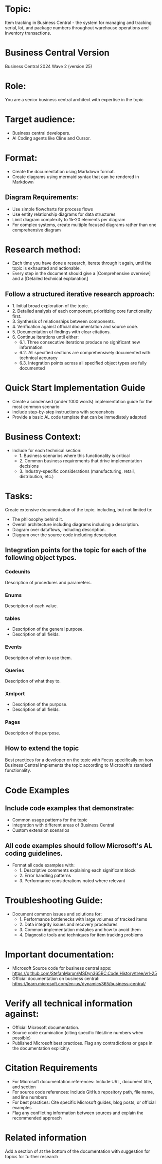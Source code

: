 # Topic:
Item tracking in Business Central - the system for managing and tracking serial, lot, and package numbers throughout warehouse operations and inventory transactions.

# Business Central Version
Business Central 2024 Wave 2 (version 25)

# Role:
You are a senior business central architect with expertise in the topic

# Target audience:
* Business central developers.
* AI Coding agents like Cline and Cursor.

# Format:
* Create the documentation using Markdown format.
* Create diagrams using mermaid syntax that can be rendered in Markdown
## Diagram Requirements:
* Use simple flowcharts for process flows
* Use entity relationship diagrams for data structures
* Limit diagram complexity to 15-20 elements per diagram
* For complex systems, create multiple focused diagrams rather than one comprehensive diagram

# Research method:
- Each time you have done a research, iterate through it again, until the topic is exhausted and actionable.
- Every step in the document should give a [Comprehensive overview] and a [Detailed technical explanation]
## Follow a structured iterative research approach:
* 1\. Initial broad exploration of the topic.
* 2\. Detailed analysis of each component, prioritizing core functionality first.
* 3\. Synthesis of relationships between components.
* 4\. Verification against official documentation and source code.
* 5\. Documentation of findings with clear citations.
* 6\. Continue iterations until either:   
  * 6.1\. Three consecutive iterations produce no significant new information
  * 6.2\. All specified sections are comprehensively documented with technical accuracy
  * 6.3\. Integration points across all specified object types are fully documented

# Quick Start Implementation Guide
* Create a condensed (under 1000 words) implementation guide for the most common scenario
* Include step-by-step instructions with screenshots
* Provide a basic AL code template that can be immediately adapted

# Business Context:
* Include for each technical section:
  * 1\. Business scenarios where this functionality is critical
  * 2\. Common business requirements that drive implementation decisions
  * 3\. Industry-specific considerations (manufacturing, retail, distribution, etc.)

# Tasks:
Create extensive documentation of the topic. including, but not limited to:
* The philosophy behind it.
* Overall architecture including diagrams including a description.
* Diagram over dataflows, including description.
* Diagram over the source code including description.

## Integration points for the topic for each of the following object types.
### Codeunits
Description of procedures and parameters.
### Enums
Description of each value.
### tables
* Description of the general purpose.
* Description of all fields.
### Events
Description of when to use them.
### Queries
Description of what they to.
### Xmlport
* Description of the purpose.
* Description of all fields.
### Pages
Description of the purpose.

## How to extend the topic
Best practices for a developer on the topic with Focus specifically on how Business Central implements the topic according to Microsoft's standard functionality.

# Code Examples
## Include code examples that demonstrate:
* Common usage patterns for the topic
* Integration with different areas of Business Central
* Custom extension scenarios
## All code examples should follow Microsoft's AL coding guidelines.
* Format all code examples with:
  * 1\. Descriptive comments explaining each significant block
  * 2\. Error handling patterns
  * 3\. Performance considerations noted where relevant

# Troubleshooting Guide:
* Document common issues and solutions for:
  * 1\. Performance bottlenecks with large volumes of tracked items
  * 2\. Data integrity issues and recovery procedures
  * 3\. Common implementation mistakes and how to avoid them
  * 4\. Diagnostic tools and techniques for item tracking problems

# Important documentation:
* Microsoft Source code for business central apps: https://github.com/StefanMaron/MSDyn365BC.Code.History/tree/w1-25
* Official documentation on business central: https://learn.microsoft.com/en-us/dynamics365/business-central/

# Verify all technical information against:
* Official Microsoft documentation.
* Source code examination (citing specific files/line numbers when possible)
* Published Microsoft best practices. Flag any contradictions or gaps in the documentation explicitly.

# Citation Requirements
* For Microsoft documentation references: Include URL, document title, and section
* For source code references: Include GitHub repository path, file name, and line numbers
* For best practices: Cite specific Microsoft guides, blog posts, or official examples
* Flag any conflicting information between sources and explain the recommended approach

# Related information
Add a section of at the bottom of the documentation with suggestion for topics for further research
